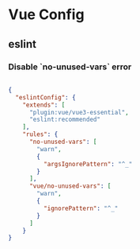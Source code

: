 # Vue Config

## eslint

### Disable \`no-unused-vars\` error

```json

{
  "eslintConfig": {
    "extends": [
      "plugin:vue/vue3-essential",
      "eslint:recommended"
    ],
    "rules": {
      "no-unused-vars": [
        "warn",
        {
          "argsIgnorePattern": "^_"
        }
      ],
      "vue/no-unused-vars": [
        "warn",
        {
          "ignorePattern": "^_"
        }
      ]
    }
}
```
